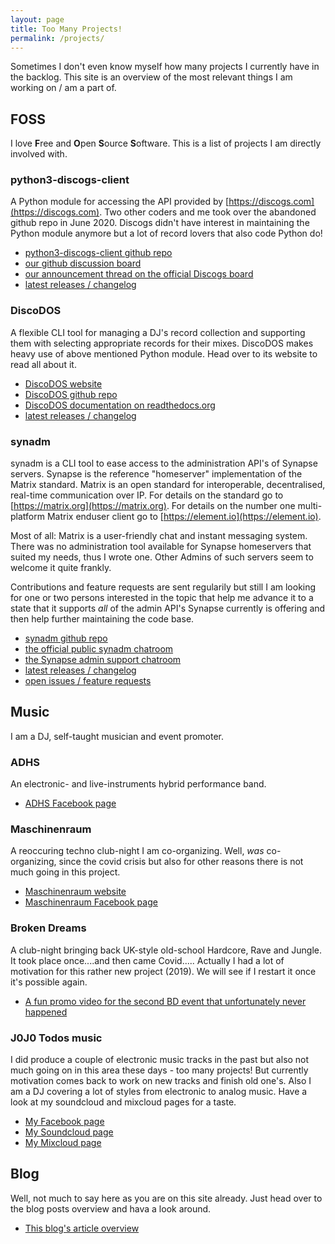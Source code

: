 ```yaml
---
layout: page
title: Too Many Projects!
permalink: /projects/
---
```


Sometimes I don't even know myself how many projects I currently have in the
backlog. This site is an overview of the most relevant things I am
working on / am a part of.

## FOSS

I love **F**ree and **O**pen **S**ource **S**oftware. This is a list
of projects I am directly involved with.

### python3-discogs-client

A Python module for accessing the API provided by
[https://discogs.com](https://discogs.com).
Two other coders and me took over the abandoned github
repo in June 2020. Discogs didn't have interest in maintaining the Python
module anymore but a lot of record lovers that also code Python do!

- [python3-discogs-client github repo](https://github.com/joalla/discogs_client)
- [our github discussion board](https://github.com/joalla/discogs_client/discussions)
- [our announcement thread on the official Discogs board](https://www.discogs.com/forum/thread/822690)
- [latest releases / changelog](https://github.com/joalla/discogs_client/releases)

### DiscoDOS

A flexible CLI tool for managing a DJ's record collection and supporting them
with selecting appropriate records for their mixes. DiscoDOS makes heavy use
of above mentioned Python module. Head over to its website to read all about
it.

- [DiscoDOS website](https://discodos.jojotodos.net)
- [DiscoDOS github repo](https://github.com/joj0/discodos)
- [DiscoDOS documentation on readthedocs.org](https://discodos.readthedocs.io)
- [latest releases / changelog](https://github.com/joj0/discodos/releases)

### synadm

synadm is a CLI tool to ease access to the administration API's of Synapse
servers. Synapse is the reference "homeserver" implementation of the Matrix
standard. Matrix is an open standard for interoperable, decentralised,
real-time communication over IP. For details on the standard go to
[https://matrix.org](https://matrix.org). For details on the number one
multi-platform Matrix enduser client go to
[https://element.io](https://element.io).

Most of all: Matrix is a user-friendly chat and instant messaging system.
There was no administration tool available for Synapse homeservers that
suited my needs, thus I wrote one. Other Admins of such servers seem to
welcome it quite frankly.

Contributions and feature requests are sent regularily but still I am looking
for one or two persons interested in the topic that help me advance it to a
state that it supports _all_ of the admin API's Synapse currently is offering
and then help further maintaining the code base.

- [synadm github repo](https://github.com/joj0/synadm)
- [the official public synadm chatroom](https://matrix.to/#/#synadm:peek-a-boo.at)
- [the Synapse admin support chatroom](https://matrix.to/#/#synapse:matrix.org)
- [latest releases / changelog](https://github.com/joj0/synadm/releases)
- [open issues / feature requests](https://github.com/joj0/synadm/issues)



## Music

I am a DJ, self-taught musician and event promoter.

### ADHS

An electronic- and live-instruments hybrid performance band.

- [ADHS Facebook page](https://www.facebook.com/ADHSband/)


### Maschinenraum

A reoccuring techno club-night I am co-organizing. Well, _was_ co-organizing,
since the covid crisis but also for other reasons there is not much going in
this project.

- [Maschinenraum website](https://www.maschinenraum.cc)
- [Maschinenraum Facebook page](https://www.facebook.com/maschinenraum909/)

### Broken Dreams

A club-night bringing back UK-style old-school Hardcore, Rave and Jungle. It
took place once....and then came Covid..... Actually I had a lot of
motivation for this rather new project (2019). We will see if I restart it
once it's possible again.

- [A fun promo video for the second BD event that unfortunately never happened](https://www.youtube.com/watch?v=OP_XRUfLK64)

### J0J0 Todos music

I did produce a couple of electronic music tracks in the past but also not
much going on in this area these days - too many projects! But currently
motivation comes back to work on new tracks and finish old one's. Also I am
a DJ covering a lot of styles from electronic to analog music. Have a look at my
soundcloud and mixcloud pages for a taste.

- [My Facebook page](https://www.facebook.com/jojo.todos/)
- [My Soundcloud page](https://soundcloud.com/jojotodos/)
- [My Mixcloud page](https://mixcloud.com/J0J0/)


## Blog

Well, not much to say here as you are on this site already. Just head over to
the blog posts overview and hava a look around.

- [This blog's article overview](https://blog.jojotodos.net/)